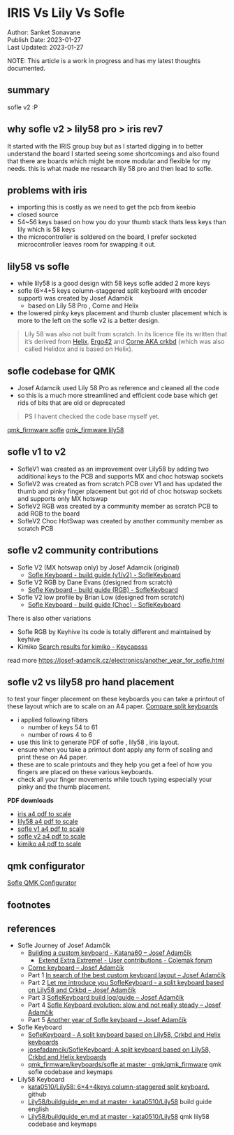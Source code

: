 # IRIS Vs Lily Vs Sofle 
Author: Sanket Sonavane   
Publish Date: 2023-01-27  
Last Updated: 2023-01-27  

NOTE: This article is a work in progress and has my latest thoughts documented.

## summary
sofle v2 :P

## why sofle v2 > lily58 pro > iris rev7
It started with the IRIS group buy  but as I started digging in to better understand the board I started seeing some shortcomings and also found that there are boards which might be more modular and flexible for my needs. this is what made me research lily 58 pro and then lead to sofle.

## problems with iris 
- importing this is costly as we need to get the pcb from keebio
- closed source 
- 54~56 keys based on how you do your thumb stack thats less keys than lily which is 58 keys
- the microcontroller is soldered on the board, I prefer socketed microcontroller leaves room for swapping it out. 

## lily58 vs sofle
- while lily58 is a good design with 58 keys sofle added 2 more keys 
- sofle (6×4+5 keys column-staggered split keyboard with encoder support) was created by Josef Adamčík 
	- based on Lily 58 Pro , Corne and Helix
- the lowered pinky keys placement and thumb cluster placement which is more to the left on the sofle v2 is a better design.

> Lily 58 was also not built from scratch. In its licence file its written that it’s derived from [Helix](https://github.com/MakotoKurauchi/helix "Helix keyboard"), [Ergo42](https://github.com/Biacco42/Ergo42 "Ergo42 keyboard") and [Corne AKA crkbd](https://github.com/foostan/crkbd "Corne Keyboard AKA crkbd") (which was also called Helidox and is based on Helix).

## sofle codebase for QMK
- Josef Adamcik used Lily 58 Pro as reference and cleaned all the code
- so this is a much more streamlined and efficient code base which get rids of bits that are old or deprecated

> PS I havent checked the code base myself yet.

[qmk_firmware sofle](https://github.com/qmk/qmk_firmware/tree/master/keyboards/sofle) 
[qmk_firmware lily58](https://github.com/qmk/qmk_firmware/tree/master/keyboards/lily58)

## sofle v1 to v2
- SofleV1 was created as an improvement over Lily58 by adding two additional keys to the PCB and supports MX and choc hotswap sockets
- SofleV2 was created as from scratch PCB over V1 and has updated the thumb and pinky finger placement but got rid of choc hotswap sockets and supports only MX hotswap
- SofleV2 RGB was created by a community member as scratch PCB to add RGB to the board
- SofleV2 Choc HotSwap was created by another community member as scratch PCB 

## sofle v2 community contributions
- Sofle V2 (MX hotswap only) by Josef Adamcik (original)
    - [Sofle Keyboard - build guide (v1/v2) - SofleKeyboard](https://josefadamcik.github.io/SofleKeyboard/build_guide.html)
- Sofle V2 RGB by Dane Evans (designed from scratch) 
    - [Sofle Keyboard - build guide (RGB) - SofleKeyboard](https://josefadamcik.github.io/SofleKeyboard/build_guide_rgb.html)
- Sofle V2 low profile by Brian Low (designed from scratch)
    - [Sofle Keyboard - build guide (Choc) - SofleKeyboard](https://josefadamcik.github.io/SofleKeyboard/build_guide_choc.html) 

There is also other variations 
- Sofle RGB by Keyhive its code is totally different and maintained by keyhive
- Kimiko [Search results for kimiko - Keycapsss](https://keycapsss.com/search?sSearch=kimiko) 

read more https://josef-adamcik.cz/electronics/another_year_for_sofle.html


## sofle v2 vs lily58 pro hand placement
to test your finger placement on these keyboards you can take a printout of these layout which are to scale on an A4 paper.
[Compare split keyboards](https://jhelvy.github.io/splitKbCompare/) 
- i applied following filters 
	- number of keys 54 to 61
	- number of rows 4 to 6
- use this link to generate PDF of sofle , lily58 , iris layout.
- ensure when you take a printout dont apply any form of scaling and print these on A4 paper.
- these are to scale printouts and they help you get a feel of how you fingers are placed on these various keyboards.
- check all your finger movements while touch typing especially your pinky and the thumb placement.

**PDF downloads**
- [iris a4 pdf to scale](/assets/pdf/compare_iris_A4.pdf)  
- [lily58 a4 pdf to scale](/assets/pdf/compare_lily58_A4.pdf)  
- [sofle v1 a4 pdf to scale](/assets/pdf/compare_sofle_v1_A4.pdf)  
- [sofle v2 a4 pdf to scale](/assets/pdf/compare_sofle_v2_A4.pdf)  
- [kimiko a4 pdf to scale](/assets/pdf/compare_kimiko_A4.pdf)  

## qmk configurator
[Sofle QMK Configurator](https://config.qmk.fm/#/sofle/rev1/LAYOUT)

## footnotes

## references
- Sofle Journey of Josef Adamčík
	- [Building a custom keyboard - Katana60 – Josef Adamčík](https://josef-adamcik.cz/electronics/buiding-a-custom-keyboard-katana60.html) 
		- [Extend Extra Extreme! - User contributions - Colemak forum](https://forum.colemak.com/topic/2014-extend-extra-extreme/)
	- [Corne keyboard – Josef Adamčík](https://josef-adamcik.cz/electronics/corne-keyboard-build-log.html) 
	- Part 1 [In search of the best custom keyboard layout – Josef Adamčík](https://josef-adamcik.cz/electronics/in-search-of-the-best-custom-keyboard-layout.html)
	- Part 2 [Let me introduce you SofleKeyboard - a split keyboard based on Lily58 and Crkbd – Josef Adamčík](https://josef-adamcik.cz/electronics/let-me-introduce-you-sofle-keyboard-split-keyboard-based-on-lily58.html)
	- Part 3 [SofleKeyboard build log/guide – Josef Adamčík](https://josef-adamcik.cz/electronics/soflekeyboard-build-log-and-build-guide.html)
	- Part 4 [Sofle Keyboard evolution: slow and not really steady – Josef Adamčík](https://josef-adamcik.cz/electronics/soflekeyboard-evolving.html)
	- Part 5 [Another year of Sofle keyboard – Josef Adamčík](https://josef-adamcik.cz/electronics/another_year_for_sofle.html)
- Sofle Keyboard
	- [SofleKeyboard - A split keyboard based on Lily58, Crkbd and Helix keyboards](https://josefadamcik.github.io/SofleKeyboard/) 
	- [josefadamcik/SofleKeyboard: A split keyboard based on Lily58, Crkbd and Helix keyboards](https://github.com/josefadamcik/SofleKeyboard)
	- [qmk\_firmware/keyboards/sofle at master · qmk/qmk\_firmware](https://github.com/qmk/qmk_firmware/tree/master/keyboards/sofle) qmk sofle codebase and keymaps
- Lily58 Keyboard
	- [kata0510/Lily58: 6×4+4keys column-staggered split keyboard.](https://github.com/kata0510/Lily58) github
	- [Lily58/buildguide\_en.md at master · kata0510/Lily58](https://github.com/kata0510/Lily58/blob/master/Pro/Doc/buildguide_en.md) build guide english
	- [Lily58/buildguide\_en.md at master · kata0510/Lily58](https://github.com/kata0510/Lily58/blob/master/Pro/Doc/buildguide_en.md) qmk lily58 codebase and keymaps